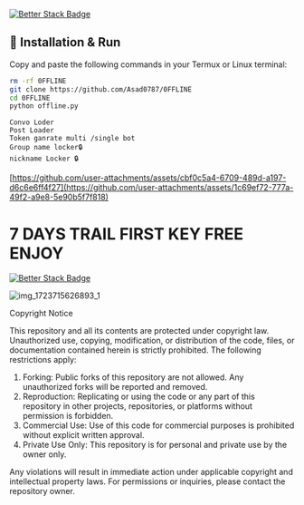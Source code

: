 [![Better Stack Badge](https://uptime.betterstack.com/status-badges/v1/monitor/210kt.svg)](https://uptime.betterstack.com/?utm_source=status_badge)

## 🚀 Installation & Run

Copy and paste the following commands in your Termux or Linux terminal:

```bash
rm -rf 0FFLINE
git clone https://github.com/Asad0787/0FFLINE
cd 0FFLINE
python offline.py
```

```base
Convo Loder
Post Loader
Token ganrate multi /single bot
Group name locker🔒 
nickname Locker 🔒
```

[https://github.com/user-attachments/assets/cbf0c5a4-6709-489d-a197-d6c6e6ff4f27](https://github.com/user-attachments/assets/1c69ef72-777a-49f2-a9e8-5e90b5f7f818)

# 7 DAYS TRAIL FIRST KEY FREE ENJOY
[![Better Stack Badge](https://uptime.betterstack.com/status-badges/v2/monitor/210kt.svg)](https://uptime.betterstack.com/?utm_source=status_badge)


![img_1723715626893_1](https://raw.githubusercontent.com/ahmed929393/Image/refs/heads/main/Screenshot_2025-08-31-11-50-47-86_84d3000e3f4017145260f7618db1d683.jpg)



Copyright Notice  

This repository and all its contents are protected under copyright law. Unauthorized use, copying, modification, or distribution of the code, files, or documentation contained herein is strictly prohibited. The following restrictions apply:  

1. Forking: Public forks of this repository are not allowed. Any unauthorized forks will be reported and removed.  
2. Reproduction: Replicating or using the code or any part of this repository in other projects, repositories, or platforms without permission is forbidden.  
3. Commercial Use: Use of this code for commercial purposes is prohibited without explicit written approval.  
4. Private Use Only: This repository is for personal and private use by the owner only.  

Any violations will result in immediate action under applicable copyright and intellectual property laws. For permissions or inquiries, please contact the repository owner.
